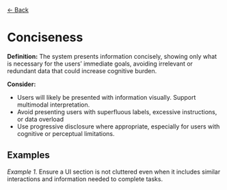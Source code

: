 [← Back](../cognitive-support-and-task-alignment.md)

# Conciseness

**Definition:** The system presents information concisely, showing only what is necessary for the users’ immediate goals, avoiding irrelevant or redundant data that could increase cognitive burden.

**Consider:**
* Users will likely be presented with information visually. Support multimodal interpretation.
* Avoid presenting users with superfluous labels, excessive instructions, or data overload
* Use progressive disclosure where appropriate, especially for users with cognitive or perceptual limitations.

## Examples
_Example 1._ Ensure a UI section is not cluttered even when it includes similar interactions and information needed to complete tasks.
